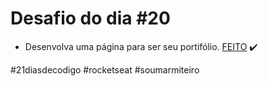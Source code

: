 # Desafio do dia #20

+ Desenvolva uma página para ser seu portifólio. <a href="https://lucyanovidio.vercel.app">FEITO</a> ✔️

#21diasdecodigo #rocketseat #soumarmiteiro
